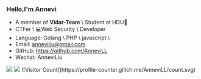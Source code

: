 ### Hello,I'm Annevi

- A member of  **Vidar-Team** \  Student at HDU🏫
- CTFer \ 💻Web Security \ Developer 
- Language: Golang \ PHP \ javascript \
- Email: anneviliu@gmail.com
- GitHub: https://github.com/AnneviLL
- Wechat: AnneviLiu

<img algin="left" src="https://github-readme-stats.vercel.app/api/top-langs/?username=AnneviLL&layout=compact&theme=onedark&hide=html"/>
<img src="https://github-readme-stats.vercel.app/api/wakatime?username=Annevi&theme=onedark"/>
![Visitor Count](https://profile-counter.glitch.me/AnneviLL/count.svg)

